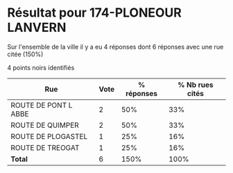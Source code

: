 # Résultat pour 174-PLONEOUR LANVERN

Sur l'ensemble de la ville il y a eu 4 réponses dont 6 réponses avec une rue citée (150%)

4 points noirs identifiés

| Rue | Vote | % réponses | % Nb rues cités|
|-----|------|------------|----------------|
| ROUTE DE PONT L ABBE | 2 | 50% | 33%|
| ROUTE DE QUIMPER | 2 | 50% | 33%|
| ROUTE DE PLOGASTEL | 1 | 25% | 16%|
| ROUTE DE TREOGAT | 1 | 25% | 16%|
| **Total** | 6 | 150% | 100%|
